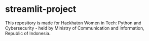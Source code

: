 # streamlit-project
This repository is made for Hackhaton Women in Tech: Python and Cybersecurity - held by Ministry of Communication and Information, Republic of Indonesia.
